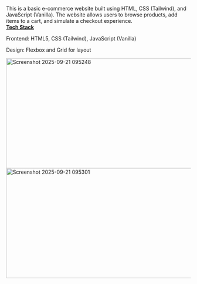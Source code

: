 This is a basic e-commerce website built using HTML, CSS (Tailwind), and JavaScript (Vanilla). The website allows users to browse products, add items to a cart, and simulate a checkout experience.
<br>
<b><u>Tech Stack</u></b>

Frontend: HTML5, CSS (Tailwind), JavaScript (Vanilla)

Design: Flexbox and Grid for layout


<img width="600" height="300" alt="Screenshot 2025-09-21 095248" src="https://github.com/user-attachments/assets/3688167b-23bc-4c09-ac5b-5dc6673430f1" />

<img width="600" height="300" alt="Screenshot 2025-09-21 095301" src="https://github.com/user-attachments/assets/743f07da-1ebd-4c87-ac3a-365a56161fc5" />


